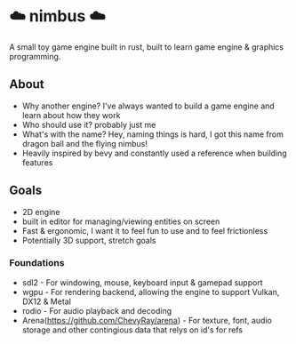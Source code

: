 # ☁️ nimbus ☁️
A small toy game engine built in rust, built to learn game engine &amp; graphics programming.



## About
* Why another engine? I've always wanted to build a game engine and learn about how they work
* Who should use it? probably just me
* What's with the name? Hey, naming things is hard, I got this name from dragon ball and the flying nimbus!
* Heavily inspired by bevy and constantly used a reference when building features


## Goals
* 2D engine
* built in editor for managing/viewing entities on screen
* Fast & ergonomic, I want it to feel fun to use and to feel frictionless 
* Potentially 3D support, stretch goals


### Foundations
* sdl2 - For windowing, mouse, keyboard input & gamepad support
* wgpu - For rendering backend, allowing the engine to support Vulkan, DX12 & Metal
* rodio - For audio playback and decoding
* Arena(https://github.com/ChevyRay/arena) - For texture, font, audio storage and other contingious data that relys on id's for refs
